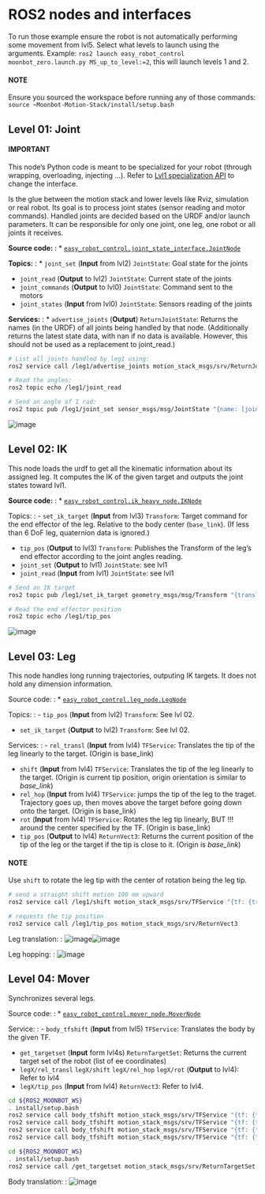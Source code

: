 # ROS2 nodes and interfaces

To run those example ensure the robot is not automatically performing some movement from lvl5. Select what levels to launch using the arguments. Example: `ros2 launch easy_robot_control moonbot_zero.launch.py MS_up_to_level:=2`, this will launch levels 1 and 2.

#### NOTE
Ensure you sourced the workspace before running any of those commands: `source ~Moonbot-Motion-Stack/install/setup.bash`

## Level 01: Joint

#### IMPORTANT
This node’s Python code is meant to be specialized for your robot (through wrapping, overloading, injecting …). Refer to [Lvl1 specialization API](api.md#lvl1-api-label) to change the interface.

Is the glue between the motion stack and lower levels like Rviz, simulation or real robot.
Its goal is to process joint states (sensor reading and motor commands).
Handled joints are decided based on the URDF and/or launch parameters. It can be responsible for only one joint, one leg, one robot or all joints it receives.

**Source code:**
: * [`easy_robot_control.joint_state_interface.JointNode`](../api/easy_robot_control.md#easy_robot_control.joint_state_interface.JointNode)

**Topics:**
: * `joint_set` (**Input** from lvl2) `JointState`: Goal state for the joints
  * `joint_read` (**Output** to lvl2) `JointState`: Current state of the joints
  * `joint_commands` (**Output** to lvl0) `JointState`: Command sent to the motors
  * `joint_states` (**Input** from lvl0) `JointState`: Sensors reading of the joints

**Services:**
: * `advertise_joints` (**Output**) `ReturnJointState`: Returns the names (in the URDF) of all joints being handled by that node.
    (Additionally returns the latest state data, with nan if no data is available. However, this should not be used as a replacement to joint_read.)

```bash
# List all joints handled by leg1 using:
ros2 service call /leg1/advertise_joints motion_stack_msgs/srv/ReturnJointState
```

```bash
# Read the angles:
ros2 topic echo /leg1/joint_read
```

```bash
# Send an angle of 1 rad:
ros2 topic pub /leg1/joint_set sensor_msgs/msg/JointState "{name: [joint1-2], position: [1.0], velocity: [], effort: []}"
```

![image](https://github.com/Space-Robotics-Laboratory/moonbot_software/assets/70491689/183d3cb1-420e-4da9-a490-9b98621b79a5)

## Level 02: IK

This node loads the urdf to get all the kinematic information about its assigned leg.
It computes the IK of the given target and outputs the joint states toward lvl1.

**Source code:**
: * [`easy_robot_control.ik_heavy_node.IKNode`](../api/easy_robot_control.md#easy_robot_control.ik_heavy_node.IKNode)

Topics:
: - `set_ik_target` (**Input** from lvl3) `Transform`: Target command for the end effector of the leg. Relative to the body center (`base_link`). (If less than 6 DoF leg, quaternion data is ignored.)
  - `tip_pos` (**Output** to lvl3) `Transform`: Publishes the Transform of the leg’s end effector according to the joint angles reading.
  - `joint_set` (**Output** to lvl1) `JointState`: see lvl1
  - `joint_read` (**Input** from lvl1) `JointState`: see lvl1

```bash
# Send an IK target
ros2 topic pub /leg1/set_ik_target geometry_msgs/msg/Transform "{translation: {x: 400, y: 0, z: -100}, rotation: {x: 0.0, y: 0.0, z: 0.0, w: 1.0}}" -1
```

```bash
# Read the end effector position
ros2 topic echo /leg1/tip_pos
```

![image](https://github.com/Space-Robotics-Laboratory/moonbot_software/assets/70491689/669b9239-099e-4af0-a420-506093914845)

## Level 03: Leg

This node handles long running trajectories, outputing IK targets. It does not hold any dimension information.

Source code:
: * [`easy_robot_control.leg_node.LegNode`](../api/easy_robot_control.md#easy_robot_control.leg_node.LegNode)

Topics:
: - `tip_pos` (**Input** from lvl2) `Transform`: See lvl 02.
  - `set_ik_target` (**Output** to lvl2) `Transform`: See lvl 02.

Services:
: - `rel_transl` (**Input** from lvl4) `TFService`: Translates the tip of the leg linearly to the target. (Origin is base_link)
  - `shift` (**Input** from lvl4) `TFService`: Translates the tip of the leg linearly to the target. (Origin is current tip position, origin orientation is similar to *base_link*)
  - `rel_hop` (**Input** from lvl4) `TFService`: jumps the tip of the leg to the traget. Trajectory goes up, then moves above the target before going down onto the target. (Origin is base_link)
  - `rot` (**Input** from lvl4) `TFService`: Rotates the leg tip linearly, BUT !!! around the center specified by the TF. (Origin is base_link)
  - `tip_pos` (**Output** to lvl4) `ReturnVect3`: Returns the current position of the tip of the leg or the target if the tip is close to it. (Origin is *base_link*)

#### NOTE
Use `shift` to rotate the leg tip with the center of rotation being the leg tip.

```bash
# send a straight shift motion 100 mm upward
ros2 service call /leg1/shift motion_stack_msgs/srv/TFService "{tf: {translation: {x: 0, y: 0, z: 100}, rotation: {x: 0.0, y: 0.0, z: 0.0, w: 1.0}}}"
```

```bash
# requests the tip position
ros2 service call /leg1/tip_pos motion_stack_msgs/srv/ReturnVect3
```

Leg translation:
: ![image](https://github.com/Space-Robotics-Laboratory/moonbot_software/assets/70491689/fd651f9c-3635-4757-a612-c663f727635e)![image](https://github.com/Space-Robotics-Laboratory/moonbot_software/assets/70491689/e7e17a1d-5f11-4bc3-b8ca-049189c212f7)

Leg hopping:
: ![image](https://github.com/Space-Robotics-Laboratory/moonbot_software/assets/70491689/53dca6dc-381f-4ea3-8e5e-65317960c45c)

## Level 04: Mover

Synchronizes several legs.

Source code:
: * [`easy_robot_control.mover_node.MoverNode`](../api/easy_robot_control.md#easy_robot_control.mover_node.MoverNode)

Service:
: - `body_tfshift` (**Input** from lvl5) `TFService`: Translates the body by the given TF.
  - `get_targetset` (**Input** form lvl4s) `ReturnTargetSet`: Returns the current target set of the robot (list of ee coordinates)
  - `legX/rel_transl` `legX/shift` `legX/rel_hop`  `legX/rot` (**Output** to lvl4): Refer to lvl4
  - `legX/tip_pos` (**Input** from lvl4) `ReturnVect3`: Refer to lvl4.

```bash
cd ${ROS2_MOONBOT_WS}
. install/setup.bash
ros2 service call body_tfshift motion_stack_msgs/srv/TFService "{tf: {translation: {x: 0, y: 0, z: 100}, rotation: {x: 0.0, y: 0.0, z: 0.0, w: 1.0}}}"
ros2 service call body_tfshift motion_stack_msgs/srv/TFService "{tf: {translation: {x: 0, y: 0, z: -100}, rotation: {x: 0.0, y: 0.0, z: 0.0, w: 1.0}}}"
ros2 service call body_tfshift motion_stack_msgs/srv/TFService "{tf: {translation: {x: 0, y: 0, z: 100}, rotation: {x: 0.1, y: 0.0, z: 0.0, w: 1.0}}}"
ros2 service call body_tfshift motion_stack_msgs/srv/TFService "{tf: {translation: {x: 0, y: 0, z: 100}, rotation: {x: -0.1, y: 0.0, z: 0.0, w: 1.0}}}"
```

```bash
cd ${ROS2_MOONBOT_WS}
. install/setup.bash
ros2 service call /get_targetset motion_stack_msgs/srv/ReturnTargetSet
```

Body translation:
: ![image](https://github.com/Space-Robotics-Laboratory/moonbot_software/assets/70491689/8f74a0f2-4a54-4997-bcdc-a1e6e6634cfc)
